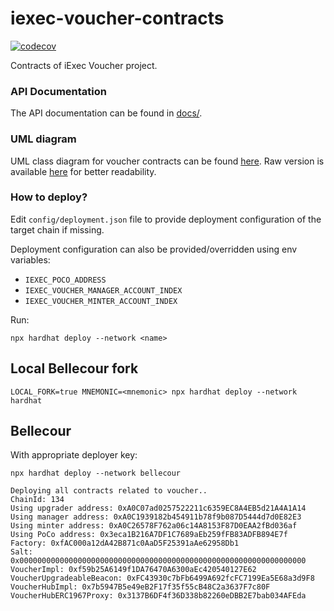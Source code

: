 # iexec-voucher-contracts

[![codecov](https://codecov.io/github/iExecBlockchainComputing/iexec-voucher-contracts/graph/badge.svg)](https://codecov.io/github/iExecBlockchainComputing/iexec-voucher-contracts)

Contracts of iExec Voucher project.

### API Documentation

The API documentation can be found in [docs/](./docs/index.md).

### UML diagram

UML class diagram for voucher contracts can be found [here](./docs/class-diagram.svg).
Raw version is available [here](./docs/class-diagram.svg?raw=true) for better readability.

### How to deploy?

Edit `config/deployment.json` file to provide deployment configuration of the target
chain if missing.

Deployment configuration can also be provided/overridden using env variables:

* `IEXEC_POCO_ADDRESS`
* `IEXEC_VOUCHER_MANAGER_ACCOUNT_INDEX`
* `IEXEC_VOUCHER_MINTER_ACCOUNT_INDEX`

Run:
```
npx hardhat deploy --network <name>
```

## Local Bellecour fork

```
LOCAL_FORK=true MNEMONIC=<mnemonic> npx hardhat deploy --network hardhat
```

## Bellecour

With appropriate deployer key:
```
npx hardhat deploy --network bellecour
```

```
Deploying all contracts related to voucher..
ChainId: 134
Using upgrader address: 0xA0C07ad0257522211c6359EC8A4EB5d21A4A1A14
Using manager address: 0xA0C1939182b454911b78f9b087D5444d7d0E82E3
Using minter address: 0xA0C26578F762a06c14A8153F87D0EAA2fBd036af
Using PoCo address: 0x3eca1B216A7DF1C7689aEb259fFB83ADFB894E7f
Factory: 0xfAC000a12dA42B871c0AaD5F25391aAe62958Db1
Salt: 0x0000000000000000000000000000000000000000000000000000000000000000
VoucherImpl: 0xf59b25A6149f1DA76470A6300aEc420540127E62 
VoucherUpgradeableBeacon: 0xFC43930c7bFb6499A692fcFC7199Ea5E68a3d9F8 
VoucherHubImpl: 0x7b5947B5e49eB2F17f35f55cB48C2a3637F7c80F 
VoucherHubERC1967Proxy: 0x3137B6DF4f36D338b82260eDBB2E7bab034AFEda
```